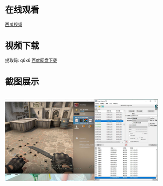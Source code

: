 
# 在线观看
[西瓜视频](https://www.ixigua.com/i6820022563901538828/)

# 视频下载
提取码: q6x6  [百度网盘下载](https://pan.baidu.com/s/1zCsxxGCmgHZffAKDX319pw)


# 截图展示
<h1 align="center">
	<img src="demo.jpg">
</h1>


